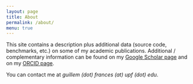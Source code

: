 ```yaml
---
layout: page
title: About
permalink: /about/
menu: true
---
```


This site contains a description plus additional data (source code, benchmarks, etc.)
on some of my academic publications. Additional / complementary information can be found
on my [Google Scholar page](https://scholar.google.com/citations?hl=es&user=mEZH9gcAAAAJ&view_op=list_works&sortby=pubdate)
and on my [ORCID page](http://orcid.org/0000-0001-6831-8494).

You can contact me at _guillem (dot) frances (at) upf (dot) edu_.



